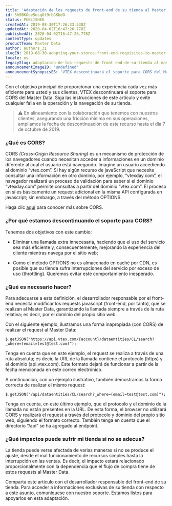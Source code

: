 ```yaml
---
title: 'Adaptación de los requests de front-end de su tienda al Master Data'
id: 5h9BKOee5usqOt9rbGKbdO
status: PUBLISHED
createdAt: 2019-08-30T17:26:33.530Z
updatedAt: 2020-04-02T16:47:26.778Z
publishedAt: 2020-04-02T16:47:26.778Z
contentType: updates
productTeam: Master Data
author: authors_31
slugEN: 2019-08-30-adapting-your-stores-front-end-requisites-to-master-data
locale: es
legacySlug: adaptacion-de-los-requests-de-front-end-de-su-tienda-al-master-data
announcementImageID: 'undefined'
announcementSynopsisES: 'VTEX descontinuará el soporte para CORS del Master Data.'
---
```


Con el objetivo principal de proporcionar una experiencia cada vez más eficiente para usted y sus clientes, VTEX descontinuará el soporte para CORS del Master Data. Siga las instrucciones de este artículo y evite cualquier falla en la operación y la navegación de su tienda.

> ⚠️ En alineamiento con la colaboración que tenemos con nuestros clientes, asegurando una fricción mínima en sus operaciones, ampliamos la fecha de descontinuación de este recurso hasta el día 7 de octubre de 2019.
  
### ¿Qué es CORS?

CORS *(Cross-Origin Resource Sharing)* es un mecanismo de protección de los navegadores cuando necesitan acceder a informaciones en un dominio diferente al cual el usuario está navegando. Imagine un usuario accediendo al dominio “vtex.com”. Si hay algún recurso de javaScript que necesite consultar una información en otro dominio, por ejemplo, “vtexday.com”, el navegador realizará un proceso de validación para saber si el dominio “vtexday.com” permite consultas a partir del dominio “vtex.com”. El proceso en sí es básicamente un request adicional en la misma API configurada en javascript; sin embargo, a través del método OPTIONS. 

Haga clic [aquí](https://developer.mozilla.org/es/docs/Web/HTTP/Access_control_CORS) para conocer más sobre CORS.

### ¿Por qué estamos descontinuando el soporte para CORS?

Tenemos dos objetivos con este cambio:

- Eliminar una llamada extra innecesaria, haciendo que el uso del servicio sea más eficiente y, consecuentemente, mejorando la experiencia del cliente mientras navega por el sitio web;

- Como el método OPTIONS no es almacenado en caché por CDN, es posible que su tienda sufra interrupciones del servicio por exceso de uso (throttling). Queremos evitar este comportamiento inesperado.

### ¿Qué es necesario hacer?

Para adecuarse a esta definición, el desarrollador responsable por el front-end necesita modificar los requests javascript (front-end, por tanto), que se realizan al Master Data, garantizando la llamada siempre a través de la ruta relativa; es decir, por el dominio del propio sitio web.

Con el siguiente ejemplo, ilustramos una forma inapropiada (con CORS) de realizar el request al Master Data:

```$.getJSON("https://api.vtex.com/{account}/dataentities/CL/search?_where=(email=test@test.com)");```

Tenga en cuenta que en este ejemplo, el request se realiza a través de una ruta absoluta; es decir, la URL de la llamada contiene el protocolo (https) y el dominio (api.vtex.com). Este formato dejará de funcionar a partir de la fecha mencionada en este correo electrónico.

A continuación, con un ejemplo ilustrativo, también demostramos la forma correcta de realizar el mismo request:

```$.getJSON("/api/dataentities/CL/search?_where=(email=test@test.com)");```

Tenga en cuenta, en este último ejemplo, que el protocolo y el dominio de la llamada  no están presentes en la URL. De esta forma, el browser no utilizará CORS y realizará el request a través del protocolo y dominio del propio sitio web, siguiendo el formato correcto. También tenga en cuenta que el directorio “/api” se ha agregado al endpoint.

### ¿Qué impactos puede sufrir mi tienda si no se adecua?

La tienda puede verse afectada de varias maneras si no se produce el ajuste, desde el mal funcionamiento de recursos simples hasta la interrupción en las ventas. Es decir, el impacto estará relacionado proporcionalmente con la dependencia que el flujo de compra tiene de estos requests al Master Data.

Comparta este artículo con el desarrollador responsable del front-end de su tienda. Para acceder a informaciones exclusivas de su tienda con respecto a este asunto, comuníquese con nuestro soporte. Estamos listos para apoyarlos en esta adaptación.
